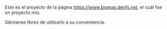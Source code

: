 Este es el proyecto de la página https://www.biomas.devfs.net, el cuál fue un proyecto mío.

Siéntanse libres de utilizarlo a su conveniencia.
